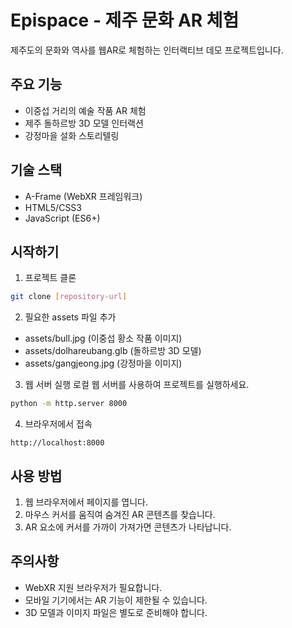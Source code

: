 # Epispace - 제주 문화 AR 체험

제주도의 문화와 역사를 웹AR로 체험하는 인터랙티브 데모 프로젝트입니다.

## 주요 기능

- 이중섭 거리의 예술 작품 AR 체험
- 제주 돌하르방 3D 모델 인터랙션
- 강정마을 설화 스토리텔링

## 기술 스택

- A-Frame (WebXR 프레임워크)
- HTML5/CSS3
- JavaScript (ES6+)

## 시작하기

1. 프로젝트 클론
```bash
git clone [repository-url]
```

2. 필요한 assets 파일 추가
- assets/bull.jpg (이중섭 황소 작품 이미지)
- assets/dolhareubang.glb (돌하르방 3D 모델)
- assets/gangjeong.jpg (강정마을 이미지)

3. 웹 서버 실행
로컬 웹 서버를 사용하여 프로젝트를 실행하세요.
```bash
python -m http.server 8000
```

4. 브라우저에서 접속
```
http://localhost:8000
```

## 사용 방법

1. 웹 브라우저에서 페이지를 엽니다.
2. 마우스 커서를 움직여 숨겨진 AR 콘텐츠를 찾습니다.
3. AR 요소에 커서를 가까이 가져가면 콘텐츠가 나타납니다.

## 주의사항

- WebXR 지원 브라우저가 필요합니다.
- 모바일 기기에서는 AR 기능이 제한될 수 있습니다.
- 3D 모델과 이미지 파일은 별도로 준비해야 합니다.